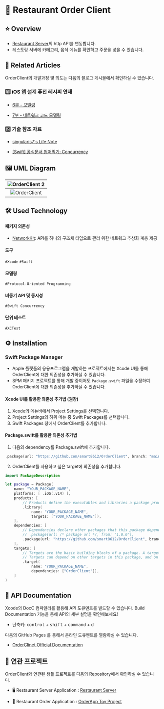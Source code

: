 # 🍔 Restaurant Order Client

## ⭐️ Overview

* [Restaurant Server](https://github.com/smart8612/Restaurant-Server)의 http API를 연동합니다.
* 레스토랑 서버에 카테고리, 음식 메뉴를 확인하고 주문을 넣을 수 있습니다.

## 📰 Related Articles

OrderClient의 개발과정 및 의도는 다음의 블로그 게시물에서 확인하실 수 있습니다.

### 1️⃣ iOS 앱 설계 퓨전 레시피 연재

* [6부 - 모델링](https://singularis7.tistory.com/92)

* [7부 - 네트워크 코드 모델링](https://singularis7.tistory.com/93)

### 2️⃣ 기술 참조 자료

* [singularis7's Life Note](https://singularis7.tistory.com)

* [[Swift] 공식문서 씹어먹기: Concurrency](https://singularis7.tistory.com/97)

## 🖼️ UML Diagram

| ![OrderClient 2](https://github.com/smart8612/OrderClient/assets/25794814/ebbeccb9-59db-44e4-8fbc-3e96ae8ecc10) |
| :----------------------------------------------------------: |
| ![OrderClient](https://github.com/smart8612/OrderClient/assets/25794814/5f4a19ba-d5d6-4c54-8d0b-84e9ad4d3009) |

## 🛠️ Used Technology

#### 패키지 의존성

* [NetworkKit](https://github.com/smart8612/NetworkKit): API를 하나의 구조체 타입으로 관리 위한 네트워크 추상화 계층 제공

#### 도구

`#Xcode` `#Swift`

#### 모델링

`#Protocol-Oriented Programming`

#### 비동기 API 및 동시성

`#Swift Concurrency`

#### 단위 테스트

`#XCTest`

## ⚙️ Installation

### Swift Package Manager

* Apple 플랫폼의 응용프로그램을 개발하는 프로젝트에서는 Xcode UI를 통해 OrderClient에 대한 의존성을 추가하실 수 있습니다.
* SPM 패키지 프로젝트를 통해 개발 중이어도 `Package.swift` 파일을 수정하여 OrderClient에 대한 의존성을 추가하실 수 있습니다.

#### Xcode UI를 활용한 의존성 추가법 (권장)

1. Xcode의 메뉴바에서 Project Settings를 선택합니다.
2. Project Settings의 하위 메뉴 중 Swift Packages를 선택합니다.
3. Swift Packages 창에서 OrderClient를 추가합니다.

#### Package.swift를 활용한 의존성 추가법

1. 다음의 dependency를 Package.swift에 추가합니다.

```swift
.package(url: "https://github.com/smart8612/OrderClient", branch: "main")
```

2. OrderClient를 사용하고 싶은 target에 의존성을 추가합니다.

```swift
import PackageDescription

let package = Package(
    name: "YOUR_PACKAGE_NAME",
    platforms: [ .iOS(.v14) ],
    products: [
        // Products define the executables and libraries a package produces, and make them visible to other packages.
        .library(
            name: "YOUR_PACKAGE_NAME",
            targets: ["YOUR_PACKAGE_NAME"]),
    ],
    dependencies: [
        // Dependencies declare other packages that this package depends on.
        // .package(url: /* package url */, from: "1.0.0"),
        .package(url: "https://github.com/smart8612/OrderClient", branch: "main")
    ],
    targets: [
        // Targets are the basic building blocks of a package. A target can define a module or a test suite.
        // Targets can depend on other targets in this package, and on products in packages this package depends on.
        .target(
            name: "YOUR_PACKAGE_NAME",
            dependencies: ["OrderClient"]),
    ]
)
```

## 📖 API Documentation

Xcode의 DocC 컴파일러를 활용해 API 도큐멘트를 빌드할 수 있습니다. Build Documentation 기능을 통해 API의 세부 설명을 확인해보세요!

* 단축키: <kbd>control</kbd> + <kbd>shift</kbd> + <kbd>command</kbd> + <kbd>d</kbd>

다음의 GitHub Pages 를 통해서 온라인 도큐멘트를 열람하실 수 있습니다.

* [OrderClinet Official Documentation](https://smart8612.github.io/OrderClient/documentation/orderclient/)

## 🤼 연관 프로젝트

OrderClient와 연관된 샘플 프로젝트를 다음의 Repository에서 확인하실 수 있습니다.

* 🖥️ Restaurant Server Application : [Restaurant Server](https://github.com/smart8612/Restaurant-Server)

* 📱 Restaurant Order Application : [OrderApp Toy Project](https://github.com/smart8612/OrderApp-Toy-Project)
